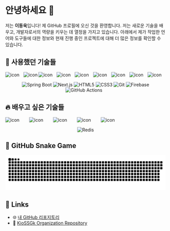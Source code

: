 # 안녕하세요 👋

저는 **이동욱**입니다! 제 GitHub 프로필에 오신 것을 환영합니다. 저는 새로운 기술을 배우고, 개발자로서의 역량을 키우는 데 열정을 가지고 있습니다. 아래에서 제가 작업한 언어와 도구들에 대한 정보와 현재 진행 중인 프로젝트에 대해 더 많은 정보를 확인할 수 있습니다.

## 🍇 사용했던 기술들

<div style="display: flex; align-items: flex-start;">
  <img src="https://techstack-generator.vercel.app/java-icon.svg" alt="icon" width="65" style="margin-right: 10px; margin-bottom: 0px;" />
  <img src="https://techstack-generator.vercel.app/mysql-icon.svg" alt="icon" width="65" style="margin-right: 0px; margin-bottom: 0px;" />
  <img src="https://techstack-generator.vercel.app/ts-icon.svg" alt="icon" width="65" style="margin-right: 10px; margin-bottom: 0px;" />
  <img src="https://techstack-generator.vercel.app/js-icon.svg" alt="icon" width="65" style="margin-right: 10px; margin-bottom: 0px;" />
  <img src="https://techstack-generator.vercel.app/react-icon.svg" alt="icon" width="65" style="margin-right: 10px; margin-bottom: 0px;" />
  <img src="https://techstack-generator.vercel.app/python-icon.svg" alt="icon" width="65" style="margin-right: 10px; margin-bottom: 0px;" />
  <img src="https://techstack-generator.vercel.app/github-icon.svg" alt="icon" width="65" style="margin-right: 10px; margin-bottom: 0px;" />
  <img src="https://techstack-generator.vercel.app/docker-icon.svg" alt="icon" width="65" style="margin-right: 10px; margin-bottom: 0px;" />
  <img src="https://techstack-generator.vercel.app/aws-icon.svg" alt="icon" width="65" style="margin-right: 10px; margin-bottom: 0px;" />
</div>

<p align="center">
  <img src="https://cdn.jsdelivr.net/gh/devicons/devicon/icons/spring/spring-original.svg" alt="Spring Boot" width="40" height="40"/>
  <img src="https://cdn.jsdelivr.net/gh/devicons/devicon/icons/nextjs/nextjs-original.svg" alt="Next.js" width="40" height="40"/>
  <img src="https://cdn.jsdelivr.net/gh/devicons/devicon/icons/html5/html5-original.svg" alt="HTML5" width="40" height="40"/>
  <img src="https://cdn.jsdelivr.net/gh/devicons/devicon/icons/css3/css3-original.svg" alt="CSS3" width="40" height="40"/>
  <img src="https://cdn.jsdelivr.net/gh/devicons/devicon/icons/git/git-original.svg" alt="Git" width="40" height="40"/>
  <img src="https://cdn.jsdelivr.net/gh/devicons/devicon/icons/firebase/firebase-plain.svg" alt="Firebase" width="40" height="40"/>
  <img src="https://img.shields.io/badge/GitHub%20Actions-2088FF?style=for-the-badge&logo=github-actions&logoColor=white" alt="GitHub Actions" style="margin-right: 10px; margin-bottom: 0px;" />
</p>

## 🔥 배우고 싶은 기술들

<div style="display: flex; align-items: flex-start;">
  <img src="https://techstack-generator.vercel.app/ts-icon.svg" alt="icon" width="65" style="margin-right: 10px; margin-bottom: 0px;" />
  <img src="https://techstack-generator.vercel.app/python-icon.svg" alt="icon" width="65" style="margin-right: 10px; margin-bottom: 0px;" />
  <img src="https://techstack-generator.vercel.app/docker-icon.svg" alt="icon" width="65" style="margin-right: 10px; margin-bottom: 0px;" />
  <img src="https://techstack-generator.vercel.app/js-icon.svg" alt="icon" width="65" style="margin-right: 10px; margin-bottom: 0px;" />
  <img src="https://techstack-generator.vercel.app/aws-icon.svg" alt="icon" width="65" style="margin-right: 10px; margin-bottom: 0px;" />
</div>

<p align="center">
  <img src="https://cdn.jsdelivr.net/gh/devicons/devicon/icons/redis/redis-original.svg" alt="Redis" width="40" height="40"/>
</p>

## 🐍 GitHub Snake Game

<picture>
  <source media="(prefers-color-scheme: dark)" srcset="dist/github-snake-dark.svg" />
  <source media="(prefers-color-scheme: light)" srcset="dist/github-snake.svg" />
  <img alt="github-snake" src="dist/github-snake.svg" />
</picture>

<!-- snake -->

## 🔗 Links

- 🌐 [내 GitHub 리포지토리](https://github.com/leedonguk0809?tab=repositories)
- 📝 [KioSSGk Organization Repository](https://github.com/KioSSGk/kiossgk)
